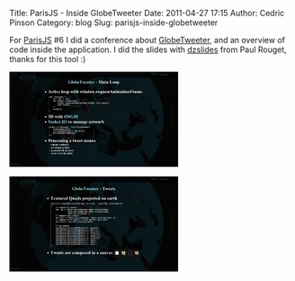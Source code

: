 Title: ParisJS - Inside GlobeTweeter
Date: 2011-04-27 17:15
Author: Cedric Pinson
Category: blog
Slug: parisjs-inside-globetweeter

For [ParisJS](http://parisjs.org/) \#6 I did a conference about
[GlobeTweeter](https://mozillademos.org/demos/globetweeter/demo.html),
and an overview of code inside the application. I did the slides with
[dzslides](http://paulrouget.com/e/introdzslides/) from Paul Rouget,
thanks for this tool :)

[![](media/2011/04/slides1.jpg "slides1")](demo/insideglobetweeter/)

[![](media/2011/04/slides0.jpg "slides0")](demo/insideglobetweeter/)

